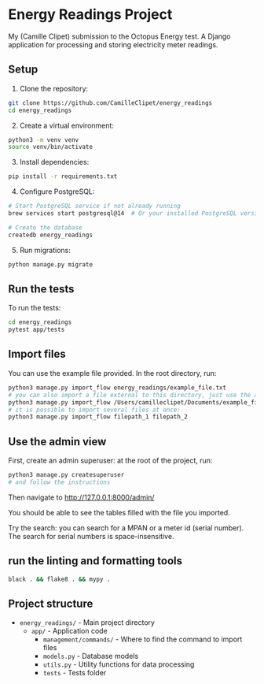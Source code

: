 # Energy Readings Project

My (Camille Clipet) submission to the Octopus Energy test.
A Django application for processing and storing electricity meter readings.

## Setup

1. Clone the repository:
```sh
git clone https://github.com/CamilleClipet/energy_readings
cd energy_readings
```

2. Create a virtual environment:
```bash
python3 -m venv venv
source venv/bin/activate
```

3. Install dependencies:
```bash
pip install -r requirements.txt
```

4. Configure PostgreSQL:
```bash
# Start PostgreSQL service if not already running
brew services start postgresql@14  # Or your installed PostgreSQL version

# Create the database
createdb energy_readings
```

5. Run migrations:
```bash
python manage.py migrate
```

## Run the tests

To run the tests:
```bash
cd energy_readings
pytest app/tests
```

## Import files
You can use the example file provided. In the root directory, run:
```bash
python3 manage.py import_flow energy_readings/example_file.txt
# you can also import a file external to this directory, just use the absolute path
python3 manage.py import_flow /Users/camilleclipet/Documents/example_file2.txt
# it is possible to import several files at once:
python3 manage.py import_flow filepath_1 filepath_2
```

## Use the admin view
First, create an admin superuser: at the root of the project, run:
```bash
python3 manage.py createsuperuser
# and follow the instructions
```
Then navigate to http://127.0.0.1:8000/admin/

You should be able to see the tables filled with the file you imported.

Try the search: you can search for a MPAN or a meter id (serial number). The search for serial numbers is space-insensitive.

## run the linting and formatting tools
```bash
black . && flake8 . && mypy .
```

## Project structure

- `energy_readings/` - Main project directory
  - `app/` - Application code
    - `management/commands/` - Where to find the command to import files
    - `models.py` - Database models
    - `utils.py` - Utility functions for data processing
    - `tests` - Tests folder